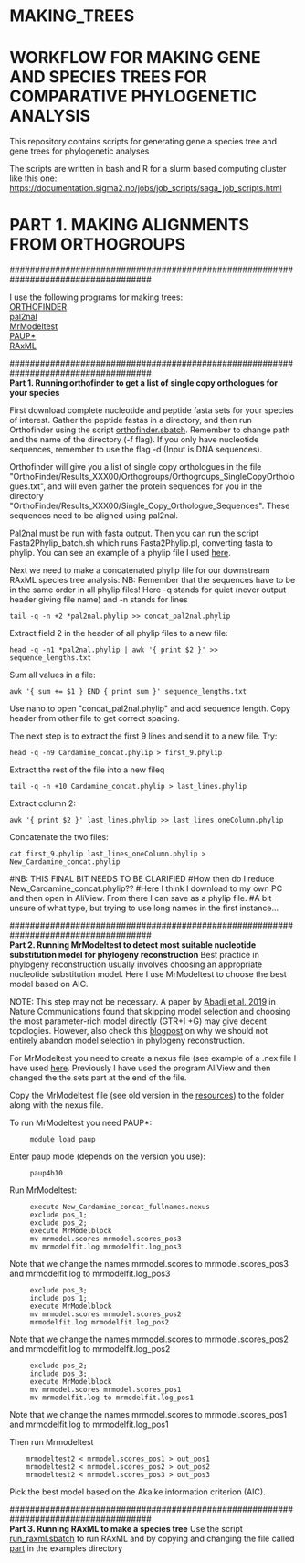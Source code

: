 # MAKING_TREES
# WORKFLOW FOR MAKING GENE AND SPECIES TREES FOR COMPARATIVE PHYLOGENETIC ANALYSIS
This repository contains scripts for generating gene a species tree and gene trees for phylogenetic analyses 

The scripts are written in bash and R for a slurm based computing cluster like this one: https://documentation.sigma2.no/jobs/job_scripts/saga_job_scripts.html

# PART 1. MAKING ALIGNMENTS FROM ORTHOGROUPS
#################################################################################### <br />

I use the following programs for making trees: <br />
[ORTHOFINDER](https://github.com/davidemms/OrthoFinder) <br />
[pal2nal](http://www.bork.embl.de/pal2nal/) <br />
[MrModeltest](https://github.com/nylander/MrModeltest2) <br />
[PAUP*](https://paup.phylosolutions.com/) <br />
[RAxML](https://cme.h-its.org/exelixis/web/software/raxml) <br />

#################################################################################### <br />
**Part 1. Running orthofinder to get a list of single copy orthologues for your species** 

First download complete nucleotide and peptide fasta sets for your species of interest. Gather the peptide fastas in a directory, and then run Orthofinder using the script [orthofinder.sbatch](https://github.com/siribi/MAKING_TREES/blob/main/scripts/orthofinder.sbatch). Remember to change path and the name of the directory (-f flag). If you only have nucleotide sequences, remember to use the flag -d (Input is DNA sequences). 

Orthofinder will give you a list of single copy orthologues in the file "OrthoFinder/Results_XXX00/Orthogroups/Orthogroups_SingleCopyOrthologues.txt", and will even gather the protein sequences for you in the directory "OrthoFinder/Results_XXX00/Single_Copy_Orthologue_Sequences". These sequences need to be aligned using pal2nal. 

Pal2nal must be run with fasta output. Then you can run the script Fasta2Phylip_batch.sh which runs Fasta2Phylip.pl, converting fasta to phylip. You can see an example of a phylip file I used [here](https://github.com/siribi/MAKING_TREES/tree/main/examples).

Next we need to make a concatenated phylip file for our downstream RAxML species tree analysis:
NB: Remember that the sequences have to be in the same order in all phylip files!
Here -q stands for quiet (never output header giving file name) and -n stands for lines
```
tail -q -n +2 *pal2nal.phylip >> concat_pal2nal.phylip 
```
Extract field 2 in the header of all phylip files to a new file:
```
head -q -n1 *pal2nal.phylip | awk '{ print $2 }' >> sequence_lengths.txt
```
Sum all values in a file:
```
awk '{ sum += $1 } END { print sum }' sequence_lengths.txt
```
Use nano to open "concat_pal2nal.phylip" and add sequence length. Copy header from other file to get correct spacing.

The next step is to extract the first 9 lines and send it to a new file. Try:
```
head -q -n9 Cardamine_concat.phylip > first_9.phylip
```
Extract the rest of the file into a new fileq
```
tail -q -n +10 Cardamine_concat.phylip > last_lines.phylip
```
Extract column 2:
```
awk '{ print $2 }' last_lines.phylip >> last_lines_oneColumn.phylip
```
Concatenate the two files:
```     
cat first_9.phylip last_lines_oneColumn.phylip > New_Cardamine_concat.phylip
```

#NB: THIS FINAL BIT NEEDS TO BE CLARIFIED
#How then do I reduce New_Cardamine_concat.phylip??
#Here I think I download to my own PC and then open in AliView. From there I can save as a phylip file. 
#A bit unsure of what type, but trying to use long names in the first instance...

#################################################################################### <br />
**Part 2. Running MrModeltest to detect most suitable nucleotide substitution model for phylogeny reconstruction** 
Best practice in phylogeny reconstruction usually involves choosing an appropriate nucleotide substitution model. Here I use MrModeltest to choose the best model based on AIC. 

NOTE: This step may not be necessary. A paper by [Abadi et al. 2019](https://www.nature.com/articles/s41467-019-08822-w) in Nature Communications found that skipping model selection and choosing the most parameter-rich model directly (GTR+I +G) may give decent topologies. However, also check this [blogpost](https://www.michaelgerth.net/news--blog/why-we-should-not-abandon-model-selection-in-phylogeny-reconstruction) on why we should not entirely abandon model selection in phylogeny reconstruction. 

For MrModeltest you need to create a nexus file (see example of a .nex file I have used [here](https://github.com/siribi/MAKING_TREES/tree/main/examples). Previously I have used the program AliView and then changed the the sets part at the end of the file.

Copy the MrModeltest file (see old version in the [resources](https://github.com/siribi/MAKING_TREES/tree/main/resources)) to the folder along with the nexus file.

To run MrModeltest you need PAUP*:
```
     module load paup
```

Enter paup mode (depends on the version you use): 
```
     paup4b10 
```

Run MrModeltest:
```
     execute New_Cardamine_concat_fullnames.nexus
     exclude pos_1;
     exclude pos_2;
     execute MrModelblock
     mv mrmodel.scores mrmodel.scores_pos3
     mv mrmodelfit.log mrmodelfit.log_pos3
```
Note that we change the names mrmodel.scores to mrmodel.scores_pos3 and mrmodelfit.log to mrmodelfit.log_pos3

```
     exclude pos_3;
     include pos_1;
     execute MrModelblock
     mv mrmodel.scores mrmodel.scores_pos2
     mrmodelfit.log mrmodelfit.log_pos2
```

Note that we change the names mrmodel.scores to mrmodel.scores_pos2 and mrmodelfit.log to mrmodelfit.log_pos2

```
     exclude pos_2;
     include pos_3;
     execute MrModelblock
     mv mrmodel.scores mrmodel.scores_pos1
     mv mrmodelfit.log to mrmodelfit.log_pos1
```

Note that we change the names mrmodel.scores to mrmodel.scores_pos1 and mrmodelfit.log to mrmodelfit.log_pos1

Then run Mrmodeltest
```
    mrmodeltest2 < mrmodel.scores_pos1 > out_pos1 
    mrmodeltest2 < mrmodel.scores_pos2 > out_pos2 
    mrmodeltest2 < mrmodel.scores_pos3 > out_pos3 
```

Pick the best model based on the Akaike information criterion (AIC).

#################################################################################### <br />
**Part 3. Running RAxML to make a species tree**
Use the script [run_raxml.sbatch](https://github.com/siribi/MAKING_TREES/blob/main/scripts/run_raxml.sbatch) to run RAxML and by copying and changing the file called [part](https://github.com/siribi/MAKING_TREES/blob/main/examples/part) in the examples directory
